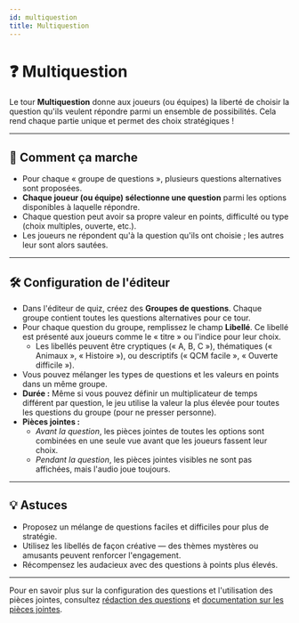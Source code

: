 ```yaml
---
id: multiquestion
title: Multiquestion
---
```


# ❓ Multiquestion

Le tour **Multiquestion** donne aux joueurs (ou équipes) la liberté de choisir la question qu'ils veulent répondre parmi un ensemble de possibilités. Cela rend chaque partie unique et permet des choix stratégiques !

---

## 📝 Comment ça marche

- Pour chaque « groupe de questions », plusieurs questions alternatives sont proposées.
- **Chaque joueur (ou équipe) sélectionne une question** parmi les options disponibles à laquelle répondre.
- Chaque question peut avoir sa propre valeur en points, difficulté ou type (choix multiples, ouverte, etc.).
- Les joueurs ne répondent qu'à la question qu'ils ont choisie ; les autres leur sont alors sautées.

---

## 🛠️ Configuration de l'éditeur

- Dans l'éditeur de quiz, créez des **Groupes de questions**. Chaque groupe contient toutes les questions alternatives pour ce tour.
- Pour chaque question du groupe, remplissez le champ **Libellé**. Ce libellé est présenté aux joueurs comme le « titre » ou l'indice pour leur choix.
  - Les libellés peuvent être cryptiques (« A, B, C »), thématiques (« Animaux », « Histoire »), ou descriptifs (« QCM facile », « Ouverte difficile »).
- Vous pouvez mélanger les types de questions et les valeurs en points dans un même groupe.
- **Durée :** Même si vous pouvez définir un multiplicateur de temps différent par question, le jeu utilise la valeur la plus élevée pour toutes les questions du groupe (pour ne presser personne).
- **Pièces jointes :**
  - _Avant la question_, les pièces jointes de toutes les options sont combinées en une seule vue avant que les joueurs fassent leur choix.
  - _Pendant la question_, les pièces jointes visibles ne sont pas affichées, mais l'audio joue toujours.

---

## 💡 Astuces

- Proposez un mélange de questions faciles et difficiles pour plus de stratégie.
- Utilisez les libellés de façon créative — des thèmes mystères ou amusants peuvent renforcer l'engagement.
- Récompensez les audacieux avec des questions à points plus élevés.

---

Pour en savoir plus sur la configuration des questions et l'utilisation des pièces jointes, consultez [rédaction des questions](../editor/005-writing-questions.md) et [documentation sur les pièces jointes](../editor/006-attachments.md).

